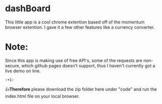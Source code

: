 # dashBoard

This little app is a cool chrome extention based off of the momentum browser extention. I gave it a few other features like a currency converter.

# Note:

Since this app is making use of free API's, some of the requests are non-secure, which github pages doesn't support, thus I haven't currently got a live demo on line. 

	:+1:
:thumbsup:**Therefore** please download the zip folder here under "code" and run the index.html file on your local browser.
